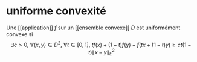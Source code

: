 # uniforme convexité
Une [[application]] $f$ sur un [[ensemble convexe]] $D$ est uniformément convexe si
$$
\exists c > 0, \ \forall (x, y) \in D^2,\ \forall t \in [0, 1], \ tf(x) + (1-t)f(y) - f(tx + (1-t)y) \ge ct(1-t)\|x-y\|^2_E
$$


